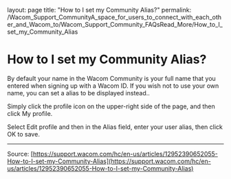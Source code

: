 layout: page
title: "How to I set my Community Alias?"
permalink: /Wacom_Support_CommunityA_space_for_users_to_connect_with_each_other_and_Wacom_to/Wacom_Support_Community_FAQsRead_More/How_to_I_set_my_Community_Alias

# How to I set my Community Alias?

By default your name in the Wacom Community is your full name that you entered when signing up with a Wacom ID. If you wish not to use your own name, you can set a alias to be displayed instead..


Simply click the profile icon on the upper-right side of the page, and then click My profile. 


Select Edit profile and then in the Alias field, enter your user alias, then click OK to save.

---
Source: [https://support.wacom.com/hc/en-us/articles/12952390652055-How-to-I-set-my-Community-Alias](https://support.wacom.com/hc/en-us/articles/12952390652055-How-to-I-set-my-Community-Alias)
